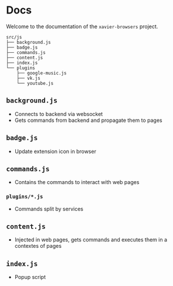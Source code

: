 # Docs

Welcome to the documentation of the `xavier-browsers` project.

```
src/js
├── background.js
├── badge.js
├── commands.js
├── content.js
├── index.js
└── plugins
    ├── google-music.js
    ├── vk.js
    └── youtube.js
```

## `background.js`

- Connects to backend via websocket
- Gets commands from backend and propagate them to pages

## `badge.js`

- Update extension icon in browser

## `commands.js`

- Contains the commands to interact with web pages

### `plugins/*.js`

- Commands split by services

## `content.js`

- Injected in web pages, gets commands and executes them in a contextes of pages

## `index.js`

- Popup script
